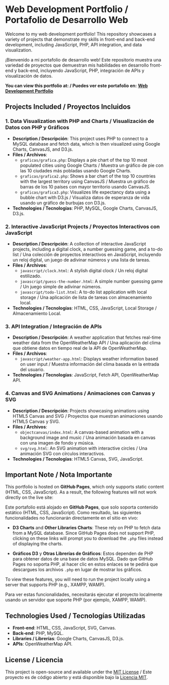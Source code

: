 # Web Development Portfolio / Portafolio de Desarrollo Web

Welcome to my web development portfolio! This repository showcases a variety of projects that demonstrate my skills in front-end and back-end development, including JavaScript, PHP, API integration, and data visualization.

¡Bienvenido a mi portafolio de desarrollo web! Este repositorio muestra una variedad de proyectos que demuestran mis habilidades en desarrollo front-end y back-end, incluyendo JavaScript, PHP, integración de APIs y visualización de datos.

**You can view this portfolio at: / Puedes ver este portafolio en:** **[Web Development Portfolio](https://jsbmath.github.io/Web-Development-Portfolio/)**  

## Projects Included / Proyectos Incluidos

### 1. **Data Visualization with PHP and Charts / Visualización de Datos con PHP y Gráficos**
   - **Description / Descripción**: This project uses PHP to connect to a MySQL database and fetch data, which is then visualized using Google Charts, CanvasJS, and D3.js.
   - **Files / Archivos**:
     - `graficas/grafica.php`: Displays a pie chart of the top 10 most populated cities using Google Charts / Muestra un gráfico de pie con las 10 ciudades más pobladas usando Google Charts.
     - `graficas/grafica2.php`: Shows a bar chart of the top 10 countries with the largest territory using CanvasJS / Muestra un gráfico de barras de los 10 países con mayor territorio usando CanvasJS.
     - `graficas/grafica3.php`: Visualizes life expectancy data using a bubble chart with D3.js / Visualiza datos de esperanza de vida usando un gráfico de burbujas con D3.js.
   - **Technologies / Tecnologías**: PHP, MySQL, Google Charts, CanvasJS, D3.js.

### 2. **Interactive JavaScript Projects / Proyectos Interactivos con JavaScript**
   - **Description / Descripción**: A collection of interactive JavaScript projects, including a digital clock, a number guessing game, and a to-do list / Una colección de proyectos interactivos en JavaScript, incluyendo un reloj digital, un juego de adivinar números y una lista de tareas.
   - **Files / Archivos**:
     - `javascript/clock.html`: A stylish digital clock / Un reloj digital estilizado.
     - `javascript/guess-the-number.html`: A simple number guessing game / Un juego simple de adivinar números.
     - `javascript/todo-list.html`: A to-do list application with local storage / Una aplicación de lista de tareas con almacenamiento local.
   - **Technologies / Tecnologías**: HTML, CSS, JavaScript, Local Storage / Almacenamiento Local.

### 3. **API Integration / Integración de APIs**
   - **Description / Descripción**: A weather application that fetches real-time weather data from the OpenWeatherMap API / Una aplicación del clima que obtiene datos en tiempo real de la API de OpenWeatherMap.
   - **Files / Archivos**:
     - `javascript/weather-app.html`: Displays weather information based on user input / Muestra información del clima basada en la entrada del usuario.
   - **Technologies / Tecnologías**: JavaScript, Fetch API, OpenWeatherMap API.

### 4. **Canvas and SVG Animations / Animaciones con Canvas y SVG**
   - **Description / Descripción**: Projects showcasing animations using HTML5 Canvas and SVG / Proyectos que muestran animaciones usando HTML5 Canvas y SVG.
   - **Files / Archivos**:
     - `objectcanvas/index.html`: A canvas-based animation with a background image and music / Una animación basada en canvas con una imagen de fondo y música.
     - `svg/svg.html`: An SVG animation with interactive circles / Una animación SVG con círculos interactivos.
   - **Technologies / Tecnologías**: HTML5 Canvas, SVG, JavaScript.

## Important Note / Nota Importante

This portfolio is hosted on **GitHub Pages**, which only supports static content (HTML, CSS, JavaScript). As a result, the following features will not work directly on the live site:

Este portafolio está alojado en **GitHub Pages**, que solo soporta contenido estático (HTML, CSS, JavaScript). Como resultado, las siguientes funcionalidades no funcionarán directamente en el sitio en vivo:

- **D3 Charts** and **Other Libraries Charts**: These rely on PHP to fetch data from a MySQL database. Since GitHub Pages does not support PHP, clicking on these links will prompt you to download the `.php` files instead of displaying the charts.

- **Gráficos D3** y **Otras Librerías de Gráficos**: Estos dependen de PHP para obtener datos de una base de datos MySQL. Dado que GitHub Pages no soporta PHP, al hacer clic en estos enlaces se te pedirá que descargues los archivos `.php` en lugar de mostrar los gráficos.

To view these features, you will need to run the project locally using a server that supports PHP (e.g., XAMPP, WAMP).

Para ver estas funcionalidades, necesitarás ejecutar el proyecto localmente usando un servidor que soporte PHP (por ejemplo, XAMPP, WAMP).

## Technologies Used / Tecnologías Utilizadas

- **Front-end**: HTML, CSS, JavaScript, SVG, Canvas.
- **Back-end**: PHP, MySQL.
- **Libraries / Librerías**: Google Charts, CanvasJS, D3.js.
- **APIs**: OpenWeatherMap API.

## License / Licencia

This project is open-source and available under the [MIT License](LICENSE) / Este proyecto es de código abierto y está disponible bajo la [Licencia MIT](LICENSE).
